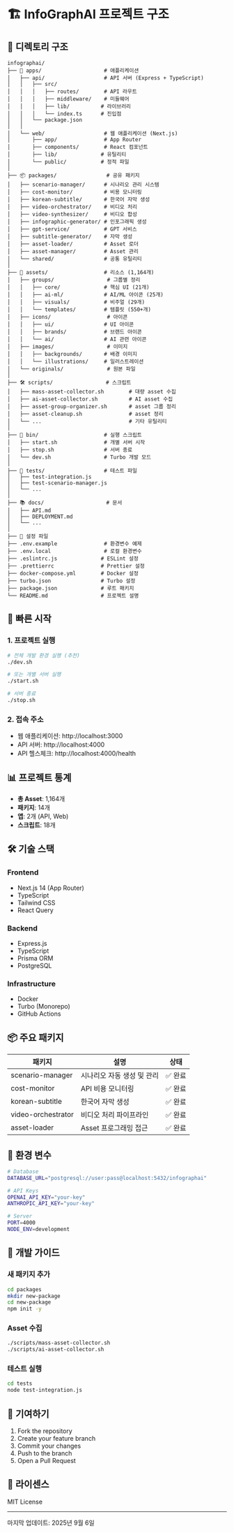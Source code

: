 # 🏗️ InfoGraphAI 프로젝트 구조

## 📁 디렉토리 구조

```
infographai/
├── 📱 apps/                    # 애플리케이션
│   ├── api/                   # API 서버 (Express + TypeScript)
│   │   ├── src/
│   │   │   ├── routes/        # API 라우트
│   │   │   ├── middleware/    # 미들웨어
│   │   │   ├── lib/          # 라이브러리
│   │   │   └── index.ts      # 진입점
│   │   └── package.json
│   │
│   └── web/                   # 웹 애플리케이션 (Next.js)
│       ├── app/               # App Router
│       ├── components/        # React 컴포넌트
│       ├── lib/              # 유틸리티
│       └── public/           # 정적 파일
│
├── 📦 packages/                # 공유 패키지
│   ├── scenario-manager/      # 시나리오 관리 시스템
│   ├── cost-monitor/          # 비용 모니터링
│   ├── korean-subtitle/       # 한국어 자막 생성
│   ├── video-orchestrator/    # 비디오 처리
│   ├── video-synthesizer/     # 비디오 합성
│   ├── infographic-generator/ # 인포그래픽 생성
│   ├── gpt-service/           # GPT 서비스
│   ├── subtitle-generator/    # 자막 생성
│   ├── asset-loader/          # Asset 로더
│   ├── asset-manager/         # Asset 관리
│   └── shared/                # 공통 유틸리티
│
├── 🎨 assets/                  # 리소스 (1,164개)
│   ├── groups/                 # 그룹별 정리
│   │   ├── core/              # 핵심 UI (21개)
│   │   ├── ai-ml/             # AI/ML 아이콘 (25개)
│   │   ├── visuals/           # 비주얼 (29개)
│   │   └── templates/         # 템플릿 (550+개)
│   ├── icons/                  # 아이콘
│   │   ├── ui/                # UI 아이콘
│   │   ├── brands/            # 브랜드 아이콘
│   │   └── ai/                # AI 관련 아이콘
│   ├── images/                 # 이미지
│   │   ├── backgrounds/       # 배경 이미지
│   │   └── illustrations/     # 일러스트레이션
│   └── originals/              # 원본 파일
│
├── 🛠️ scripts/                 # 스크립트
│   ├── mass-asset-collector.sh        # 대량 asset 수집
│   ├── ai-asset-collector.sh          # AI asset 수집
│   ├── asset-group-organizer.sh       # asset 그룹 정리
│   ├── asset-cleanup.sh               # asset 정리
│   └── ...                            # 기타 유틸리티
│
├── 🚀 bin/                     # 실행 스크립트
│   ├── start.sh               # 개별 서버 시작
│   ├── stop.sh                # 서버 종료
│   └── dev.sh                 # Turbo 개발 모드
│
├── 🧪 tests/                   # 테스트 파일
│   ├── test-integration.js
│   ├── test-scenario-manager.js
│   └── ...
│
├── 📚 docs/                    # 문서
│   ├── API.md
│   ├── DEPLOYMENT.md
│   └── ...
│
├── 🔧 설정 파일
├── .env.example               # 환경변수 예제
├── .env.local                 # 로컬 환경변수
├── .eslintrc.js              # ESLint 설정
├── .prettierrc               # Prettier 설정
├── docker-compose.yml        # Docker 설정
├── turbo.json                # Turbo 설정
├── package.json              # 루트 패키지
└── README.md                 # 프로젝트 설명

```

## 🚀 빠른 시작

### 1. 프로젝트 실행

```bash
# 전체 개발 환경 실행 (추천)
./dev.sh

# 또는 개별 서버 실행
./start.sh

# 서버 종료
./stop.sh
```

### 2. 접속 주소

- 웹 애플리케이션: http://localhost:3000
- API 서버: http://localhost:4000
- API 헬스체크: http://localhost:4000/health

## 📊 프로젝트 통계

- **총 Asset**: 1,164개
- **패키지**: 14개
- **앱**: 2개 (API, Web)
- **스크립트**: 18개

## 🛠️ 기술 스택

### Frontend
- Next.js 14 (App Router)
- TypeScript
- Tailwind CSS
- React Query

### Backend
- Express.js
- TypeScript
- Prisma ORM
- PostgreSQL

### Infrastructure
- Docker
- Turbo (Monorepo)
- GitHub Actions

## 📦 주요 패키지

| 패키지 | 설명 | 상태 |
|--------|------|------|
| scenario-manager | 시나리오 자동 생성 및 관리 | ✅ 완료 |
| cost-monitor | API 비용 모니터링 | ✅ 완료 |
| korean-subtitle | 한국어 자막 생성 | ✅ 완료 |
| video-orchestrator | 비디오 처리 파이프라인 | ✅ 완료 |
| asset-loader | Asset 프로그래밍 접근 | ✅ 완료 |

## 🔐 환경 변수

```bash
# Database
DATABASE_URL="postgresql://user:pass@localhost:5432/infographai"

# API Keys
OPENAI_API_KEY="your-key"
ANTHROPIC_API_KEY="your-key"

# Server
PORT=4000
NODE_ENV=development
```

## 📝 개발 가이드

### 새 패키지 추가
```bash
cd packages
mkdir new-package
cd new-package
npm init -y
```

### Asset 수집
```bash
./scripts/mass-asset-collector.sh
./scripts/ai-asset-collector.sh
```

### 테스트 실행
```bash
cd tests
node test-integration.js
```

## 🤝 기여하기

1. Fork the repository
2. Create your feature branch
3. Commit your changes
4. Push to the branch
5. Open a Pull Request

## 📄 라이센스

MIT License

---

마지막 업데이트: 2025년 9월 6일